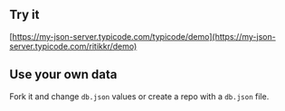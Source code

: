 ## Try it

[https://my-json-server.typicode.com/typicode/demo](https://my-json-server.typicode.com/ritikkr/demo)

## Use your own data

Fork it and change `db.json` values or create a repo with a `db.json` file.
